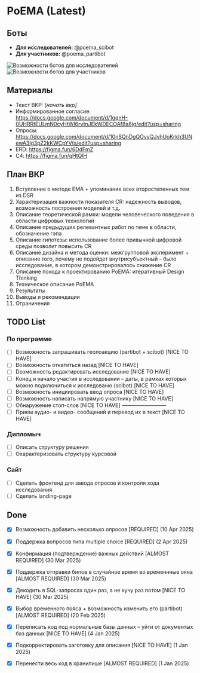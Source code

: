 # PoEMA (Latest)

## Боты
- **Для исследователей:** @poema_scibot
- **Для участников:** @poema_partibot
  
![Возможности ботов для исследователей](https://drive.google.com/uc?id=11WJRXVPVUT4iDxMoz6a9II49eeXiODH7)
![Возможности ботов для участников](https://drive.google.com/uc?id=1qUhH3s_PKAFID8LMo2TvX78IvV5X7rco)

## Материалы
- Текст ВКР: _[начать вкр]_
- Информированное согласие: https://docs.google.com/document/d/1gqnH-0UHRRtEULmN0cyHtWI6rvtnJEkWDECOAf8a8jg/edit?usp=sharing
- Опросы: https://docs.google.com/document/d/10nSQnDgQOvyQJvhUoKrkh3UNewA3lg3pZ2kKWCpYVts/edit?usp=sharing
- ERD: https://figma.fun/6DdFmZ
- C4: https://figma.fun/qHtQlH

## План ВКР
1. Вступление о методе ЕМА + упоминание всех второстепенных тем из DSR
2. Характеризация важности показателя CR: надежность выводов, возможность построения моделей и т.д. 
3. Описание теоретической рамки: модели человеческого поведения в области цифровых технологий 
4. Описание предыдущих релевантных работ по теме в области, обозначение гэпа
5. Описание гипотезы: использование более привычной цифровой среды позволит повысить CR
6. Описание дизайна и метода оценки: межгрупповой эксперимент + описание того, почему не подойдет внутрисубъектный – было исследование, в котором демонстрировалось снижение CR
7. Описание похода к проектированию PoEMA: итеративный Design Thinking
8. Техническое описание PoEMA
9. Результаты 
10. Выводы и рекомендации
11. Ограничения

## TODO List
### По программе
- [ ] Возможность запрашивать геолоакцию (partibot + scibot) [NICE TO HAVE]
- [ ] Возможность откатиться назад [NICE TO HAVE]
- [ ] Dозможность редактировать исследование [NICE TO HAVE]
- [ ] Конец и начало участия в исследовании – даты, в рамках которых можно подключиться к исследованю (scibot) [NICE TO HAVE]
- [ ] Возможность инициировать ввод опроса [NICE TO HAVE]
- [ ] Возможность написать напрямую участнику [NICE TO HAVE]
- [ ] Обнаружение стоп-слов [NICE TO HAVE]
–––––––––––––––––
- [ ] Прием аудио- и видео- сообщений и перевод их в текст [NICE TO HAVE]

### Дипломыч
- [ ] Описать структуру решения
- [ ] Охарактеризовать структуру курсовой
      
### Сайт
- [ ] Сделать фронтенд для завода опросов и контроля хода исследования
- [ ] Сделать landing-page

## Done
- [X] Возможность добавить несколько опросов [REQUIRED] (10 Apr 2025) 
- [X] Поддержка вопросов типа multiple choice [REQUIRED] (2 Apr 2025) 
- [X] Конфирмация (подтверждение) важных действий [ALMOST REQUIRED] (30 Mar 2025) 
- [X] Поддержка отправки бипов в случайное время во временнные окна [ALMOST REQUIRED] (30 Mar 2025)
- [X] Декодить в SQL-запросах один раз, а не кучу раз потом [NICE TO HAVE] (30 Mar 2025)
- [X] Выбор временного пояса + возможность изменить его (partibot) [ALMOST REQUIRED] (20 Feb 2025)
- [X] Переписать код под нормальные базы данных – уйти от документых баз данных [NICE TO HAVE] (4 Jan 2025)
- [X] Подкорректировать заготовку для описания [NICE TO HAVE] (1 Jan 2025)
- [X] Перенести весь код в хранилише [ALMOST REQUIRED] (1 Jan 2025)

